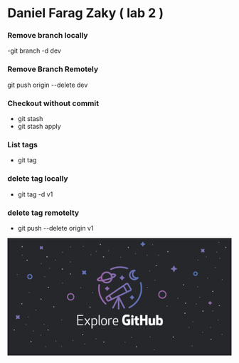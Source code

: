 # Daniel Farag Zaky ( lab 2 )

### Remove branch locally 
-git branch -d dev

### Remove Branch Remotely
git push origin --delete dev


### Checkout without commit
- git stash 
- git stash apply


### List tags
- git tag

### delete tag locally
- git tag -d v1


### delete tag remotelty
- git push --delete origin v1


![Test ello](github.jpg)